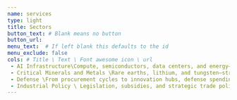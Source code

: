```yaml
---
name: services
type: light
title: Sectors
button_text: # Blank means no button
button_url: 
menu_text:  # If left blank this defaults to the id
menu_exclude: false
cols: # Title \ Text \ Font awesome icon \ url
 - AI Infrastructure\Compute, semiconductors, data centers, and energy—the backbone of intelligence. \ fa-microchip
 - Critical Minerals and Metals \Rare earths, lithium, and tungsten—strategic materials that shape supply chains and security.\ fa-gem
 - Defense \From procurement cycles to innovation hubs, defense spending defines industrial strategy.\ fa-shield-alt
 - Industrial Policy \ Legislation, subsidies, and strategic trade policy - where government priorities turn into market outcomes. \ fa-landmark
---
```

